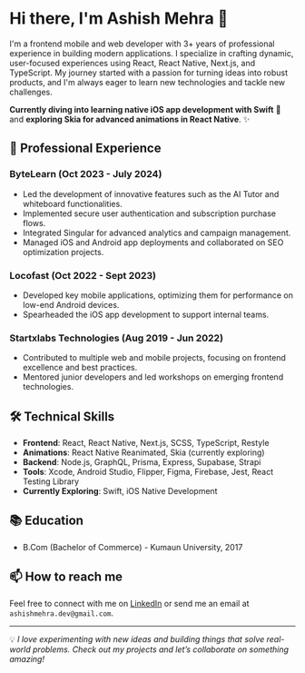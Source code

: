 # Hi there, I'm Ashish Mehra 👋

I'm a frontend mobile and web developer with 3+ years of professional experience in building modern applications. I specialize in crafting dynamic, user-focused experiences using React, React Native, Next.js, and TypeScript. My journey started with a passion for turning ideas into robust products, and I'm always eager to learn new technologies and tackle new challenges.

**Currently diving into learning native iOS app development with Swift** 📱 and **exploring Skia for advanced animations in React Native**. ✨

## 💼 Professional Experience
### ByteLearn (Oct 2023 - July 2024)
- Led the development of innovative features such as the AI Tutor and whiteboard functionalities.
- Implemented secure user authentication and subscription purchase flows.
- Integrated Singular for advanced analytics and campaign management.
- Managed iOS and Android app deployments and collaborated on SEO optimization projects.

### Locofast (Oct 2022 - Sept 2023)
- Developed key mobile applications, optimizing them for performance on low-end Android devices.
- Spearheaded the iOS app development to support internal teams.

### Startxlabs Technologies (Aug 2019 - Jun 2022)
- Contributed to multiple web and mobile projects, focusing on frontend excellence and best practices.
- Mentored junior developers and led workshops on emerging frontend technologies.


## 🛠️ Technical Skills
- **Frontend**: React, React Native, Next.js, SCSS, TypeScript, Restyle
- **Animations**: React Native Reanimated, Skia (currently exploring)
- **Backend**: Node.js, GraphQL, Prisma, Express, Supabase, Strapi 
- **Tools**: Xcode, Android Studio, Flipper, Figma, Firebase, Jest, React Testing Library
- **Currently Exploring**: Swift, iOS Native Development

## 📚 Education
- B.Com (Bachelor of Commerce) - Kumaun University, 2017

## 📫 How to reach me
Feel free to connect with me on [LinkedIn](https://www.linkedin.com/in/ashishmehra) or send me an email at `ashishmehra.dev@gmail.com`.

---

💡 *I love experimenting with new ideas and building things that solve real-world problems. Check out my projects and let’s collaborate on something amazing!*
